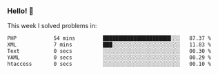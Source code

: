 ### Hello! 👋

This week I solved problems in:

<!--START_SECTION:waka-->

```txt
PHP            54 mins         ██████████████████████░░░   87.37 %
XML            7 mins          ███░░░░░░░░░░░░░░░░░░░░░░   11.83 %
Text           0 secs          ░░░░░░░░░░░░░░░░░░░░░░░░░   00.30 %
YAML           0 secs          ░░░░░░░░░░░░░░░░░░░░░░░░░   00.29 %
htaccess       0 secs          ░░░░░░░░░░░░░░░░░░░░░░░░░   00.10 %
```

<!--END_SECTION:waka-->
